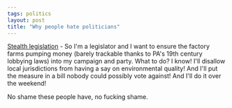 ```yaml
---
tags: politics
layout: post
title: "Why people hate politicians"
---
```




<a href="http://post-gazette.com/pg/03358/254371.stm">Stealth legislation</a> - So I'm a legislator and I want to ensure the factory farms pumping money (barely trackable thanks to PA's 19th century lobbying laws) into my campaign and party. What to do? I know! I'll disallow local jurisdictions from having a say on environmental quality! And I'll put the measure in a bill nobody could possibly vote against! And I'll do it over the weekend!

<p>No shame these people have, no fucking shame. 

<p>


